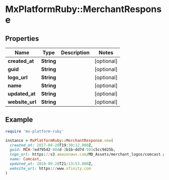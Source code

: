 # MxPlatformRuby::MerchantResponse

## Properties

| Name | Type | Description | Notes |
| ---- | ---- | ----------- | ----- |
| **created_at** | **String** |  | [optional] |
| **guid** | **String** |  | [optional] |
| **logo_url** | **String** |  | [optional] |
| **name** | **String** |  | [optional] |
| **updated_at** | **String** |  | [optional] |
| **website_url** | **String** |  | [optional] |

## Example

```ruby
require 'mx-platform-ruby'

instance = MxPlatformRuby::MerchantResponse.new(
  created_at: 2017-04-20T19:30:12.000Z,
  guid: MCH-7ed79542-884d-2b1b-dd74-501c5cc9d25b,
  logo_url: https://s3.amazonaws.com/MD_Assets/merchant_logos/comcast.png,
  name: Comcast,
  updated_at: 2018-09-28T21:13:53.000Z,
  website_url: https://www.xfinity.com
)
```

